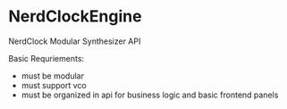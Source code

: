 NerdClockEngine
===============

NerdClock Modular Synthesizer API

Basic Requriements:

- must be modular
- must support vco
- must be organized in api for business logic and basic frontend panels
